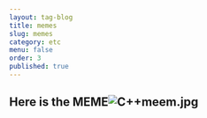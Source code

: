 ```yaml
---
layout: tag-blog
title: memes
slug: memes
category: etc
menu: false
order: 3
published: true
---
```

## Here is the MEME![C++meem.jpg]({{site.baseurl}}/_featured_tags/etc/C++meem.jpg)
